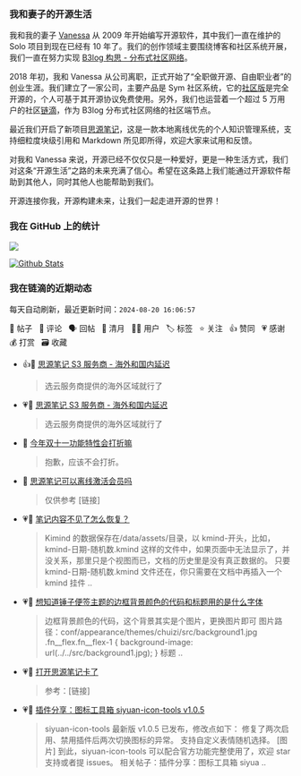 ### 我和妻子的开源生活

我和我的妻子 [Vanessa](https://github.com/Vanessa219) 从 2009 年开始编写开源软件，其中我们一直在维护的 Solo 项目到现在已经有 10 年了。我们的创作领域主要围绕博客和社区系统开展，我们一直在努力实现 [B3log 构思 - 分布式社区网络](https://ld246.com/article/1546941897596)。

2018 年初，我和 Vanessa 从公司离职，正式开始了“全职做开源、自由职业者”的创业生涯。我们建立了一家公司，主要产品是 Sym 社区系统，它的[社区版](https://github.com/88250/symphony)是完全开源的，个人可基于其开源协议免费使用。另外，我们也运营着一个超过 5 万用户的社区[链滴](https://ld246.com)，作为 B3log 分布式社区网络的社区端节点。

最近我们开启了新项目[思源笔记](https://github.com/siyuan-note/siyuan)，这是一款本地离线优先的个人知识管理系统，支持细粒度块级引用和 Markdown 所见即所得，欢迎大家来试用和反馈。

对我和 Vanessa 来说，开源已经不仅仅只是一种爱好，更是一种生活方式，我们对这条“开源生活”之路的未来充满了信心。希望在这条路上我们能通过开源软件帮助到其他人，同时其他人也能帮助到我们。

开源连接你我，开源构建未来，让我们一起走进开源的世界！

### 我在 GitHub 上的统计

<a title="Hits" target="_blank" href="https://github.com/88250/88250"><img src="https://hits.b3log.org/88250/88250.svg"></a>

[![Github Stats](https://github-readme-stats.vercel.app/api?username=88250&theme=tokyonight&show_icons=true)](https://github.com/88250)

<!--events start -->

### 我在链滴的近期动态

每天自动刷新，最近更新时间：`2024-08-20 16:06:57`

📝 帖子 &nbsp; 💬 评论 &nbsp; 🗣 回帖 &nbsp; 🌙 清月 &nbsp; 👨‍💻 用户 &nbsp; 🏷️ 标签 &nbsp; ⭐️ 关注 &nbsp; 👍 赞同 &nbsp; 💗 感谢 &nbsp; 💰 打赏 &nbsp; 🗃 收藏

* 👍💬 [思源笔记 S3 服务商 - 海外和国内延迟](https://ld246.com/article/1723997878463/comment/1723998114736#comments)

  > 选云服务商提供的海外区域就行了
* 💗💬 [思源笔记 S3 服务商 - 海外和国内延迟](https://ld246.com/article/1723997878463/comment/1723998114736#comments)

  > 选云服务商提供的海外区域就行了
* 💬 [今年双十一功能特性会打折嘛](https://ld246.com/article/1724002560994/comment/1724008143020#comments)

  > 抱歉，应该不会打折。
* 💬 [思源笔记可以离线激活会员吗](https://ld246.com/article/1723993609806/comment/1723994380372#comments)

  > 仅供参考 [链接]
* 💗💬 [笔记内容不见了怎么恢复？](https://ld246.com/article/1723978950401/comment/1723981183378#comments)

  > Kimind 的数据保存在/data/assets/目录，以 kmind-开头，比如，kmind-日期-随机数.kmind 这样的文件中，如果页面中无法显示了，并没关系，那里只是个视图而已，文档的历史里是没有真正数据的。 只要 kmind-日期-随机数.kmind 文件还在，你只需要在文档中再插入一个 kmind 挂件 ..
* 💗💬 [想知道锤子便签主题的边框背景颜色的代码和标题用的是什么字体](https://ld246.com/article/1723952749805/comment/1723956009281#comments)

  > 边框背景颜色的代码，这个背景其实是个图片，更换图片即可 图片路径：conf/appearance/themes/chuizi/src/background1.jpg .fn__flex.fn__flex-1 { background-image: url(../../src/background1.jpg); } 标题 ..
* 💗💬 [打开思源笔记卡了](https://ld246.com/article/1723957483372/comment/1723957916419#comments)

  > 参考：[链接]
* 💗📝 [插件分享：图标工具箱 siyuan-icon-tools v1.0.5](https://ld246.com/article/1723976628955)

  > siyuan-icon-tools 最新版 v1.0.5 已发布，修改点如下： 修复了两次启用、禁用插件后两次切换图标的异常。 支持自定义表情随机选择。 [图片] 到此，siyuan-icon-tools 可以配合官方功能完整使用了，欢迎 star 支持或者提 issues。 相关帖子：插件分享：图标工具箱 siyua ..


<!--events end -->
